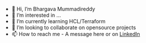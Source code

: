 - 👋 Hi, I’m Bhargava Mummadireddy
- 👀 I’m interested in ...
- 🌱 I’m currently learning HCL/Terraform
- 💞️ I’m looking to collaborate on opensource projects
- 📫 How to reach me - A message here or on [LinkedIn](https://www.linkedin.com/in/bhargavkishore/)

<!---
kishoreinvits/kishoreinvits is a ✨ special ✨ repository because its `README.md` (this file) appears on your GitHub profile.
You can click the Preview link to take a look at your changes.
--->
